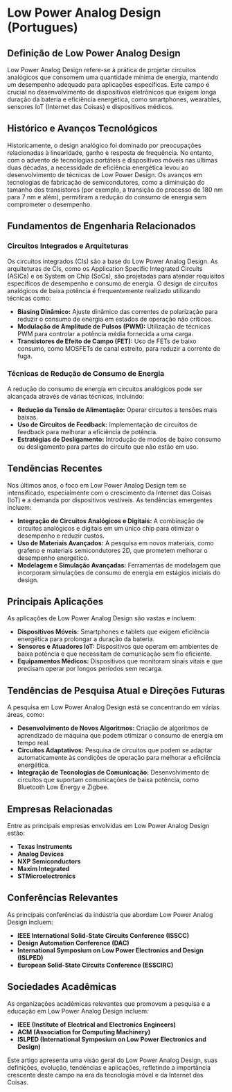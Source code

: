# Low Power Analog Design (Portugues)

## Definição de Low Power Analog Design

Low Power Analog Design refere-se à prática de projetar circuitos analógicos que consomem uma quantidade mínima de energia, mantendo um desempenho adequado para aplicações específicas. Este campo é crucial no desenvolvimento de dispositivos eletrônicos que exigem longa duração da bateria e eficiência energética, como smartphones, wearables, sensores IoT (Internet das Coisas) e dispositivos médicos.

## Histórico e Avanços Tecnológicos

Historicamente, o design analógico foi dominado por preocupações relacionadas à linearidade, ganho e resposta de frequência. No entanto, com o advento de tecnologias portáteis e dispositivos móveis nas últimas duas décadas, a necessidade de eficiência energética levou ao desenvolvimento de técnicas de Low Power Design. Os avanços em tecnologias de fabricação de semicondutores, como a diminuição do tamanho dos transistores (por exemplo, a transição do processo de 180 nm para 7 nm e além), permitiram a redução do consumo de energia sem comprometer o desempenho.

## Fundamentos de Engenharia Relacionados

### Circuitos Integrados e Arquiteturas

Os circuitos integrados (CIs) são a base do Low Power Analog Design. As arquiteturas de CIs, como os Application Specific Integrated Circuits (ASICs) e os System on Chip (SoCs), são projetadas para atender requisitos específicos de desempenho e consumo de energia. O design de circuitos analógicos de baixa potência é frequentemente realizado utilizando técnicas como:

- **Biasing Dinâmico:** Ajuste dinâmico das correntes de polarização para reduzir o consumo de energia em estados de operação não críticos.
- **Modulação de Amplitude de Pulsos (PWM):** Utilização de técnicas PWM para controlar a potência média fornecida a uma carga.
- **Transistores de Efeito de Campo (FET):** Uso de FETs de baixo consumo, como MOSFETs de canal estreito, para reduzir a corrente de fuga.

### Técnicas de Redução de Consumo de Energia

A redução do consumo de energia em circuitos analógicos pode ser alcançada através de várias técnicas, incluindo:

- **Redução da Tensão de Alimentação:** Operar circuitos a tensões mais baixas.
- **Uso de Circuitos de Feedback:** Implementação de circuitos de feedback para melhorar a eficiência de potência.
- **Estratégias de Desligamento:** Introdução de modos de baixo consumo ou desligamento para partes do circuito que não estão em uso.

## Tendências Recentes

Nos últimos anos, o foco em Low Power Analog Design tem se intensificado, especialmente com o crescimento da Internet das Coisas (IoT) e a demanda por dispositivos vestíveis. As tendências emergentes incluem:

- **Integração de Circuitos Analógicos e Digitais:** A combinação de circuitos analógicos e digitais em um único chip para otimizar o desempenho e reduzir custos.
- **Uso de Materiais Avançados:** A pesquisa em novos materiais, como grafeno e materiais semicondutores 2D, que prometem melhorar o desempenho energético.
- **Modelagem e Simulação Avançadas:** Ferramentas de modelagem que incorporam simulações de consumo de energia em estágios iniciais do design.

## Principais Aplicações

As aplicações de Low Power Analog Design são vastas e incluem:

- **Dispositivos Móveis:** Smartphones e tablets que exigem eficiência energética para prolongar a duração da bateria.
- **Sensores e Atuadores IoT:** Dispositivos que operam em ambientes de baixa potência e que necessitam de comunicação sem fio eficiente.
- **Equipamentos Médicos:** Dispositivos que monitoram sinais vitais e que precisam operar por longos períodos sem recarga.

## Tendências de Pesquisa Atual e Direções Futuras

A pesquisa em Low Power Analog Design está se concentrando em várias áreas, como:

- **Desenvolvimento de Novos Algoritmos:** Criação de algoritmos de aprendizado de máquina que podem otimizar o consumo de energia em tempo real.
- **Circuitos Adaptativos:** Pesquisa de circuitos que podem se adaptar automaticamente às condições de operação para melhorar a eficiência energética.
- **Integração de Tecnologias de Comunicação:** Desenvolvimento de circuitos que suportam comunicações de baixa potência, como Bluetooth Low Energy e Zigbee.

## Empresas Relacionadas

Entre as principais empresas envolvidas em Low Power Analog Design estão:

- **Texas Instruments**
- **Analog Devices**
- **NXP Semiconductors**
- **Maxim Integrated**
- **STMicroelectronics**

## Conferências Relevantes

As principais conferências da indústria que abordam Low Power Analog Design incluem:

- **IEEE International Solid-State Circuits Conference (ISSCC)**
- **Design Automation Conference (DAC)**
- **International Symposium on Low Power Electronics and Design (ISLPED)**
- **European Solid-State Circuits Conference (ESSCIRC)**

## Sociedades Acadêmicas

As organizações acadêmicas relevantes que promovem a pesquisa e a educação em Low Power Analog Design incluem:

- **IEEE (Institute of Electrical and Electronics Engineers)**
- **ACM (Association for Computing Machinery)**
- **ISLPED (International Symposium on Low Power Electronics and Design)**

Este artigo apresenta uma visão geral do Low Power Analog Design, suas definições, evolução, tendências e aplicações, refletindo a importância crescente deste campo na era da tecnologia móvel e da Internet das Coisas.